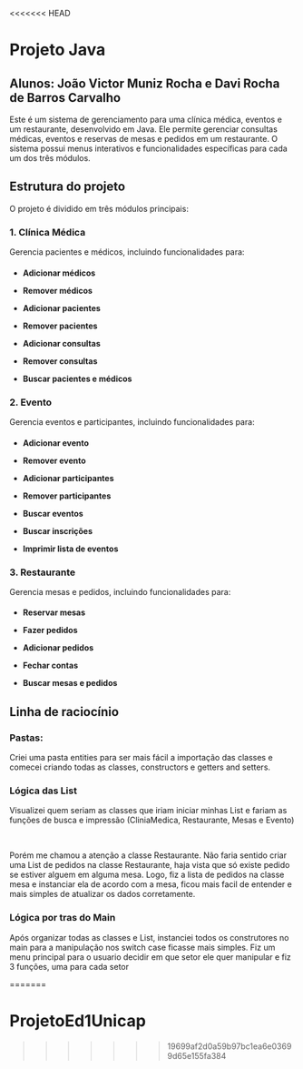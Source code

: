 <<<<<<< HEAD
<h1>Projeto Java</h1>
<h2>Alunos: João Victor Muniz Rocha e Davi Rocha de Barros Carvalho</h2>
<p>Este é um sistema de gerenciamento para uma clínica médica, eventos e um restaurante, desenvolvido em Java. 
  Ele permite gerenciar consultas médicas, eventos e reservas de mesas e pedidos em um restaurante.
  O sistema possui menus interativos e funcionalidades específicas para cada um dos três módulos.</p>
<h2>Estrutura do projeto</h2>
<p>O projeto é dividido em três módulos principais:</p>
<h3>1. Clínica Médica</h3>
<p>Gerencia pacientes e médicos, incluindo funcionalidades para:</p>
<h4>
  
-  Adicionar médicos<br> 
  
-  Remover médicos <br>
  
-  Adicionar pacientes<br>

-  Remover pacientes<br>

-  Adicionar consultas<br>

-  Remover consultas<br>

-  Buscar pacientes e médicos<br>
</h4>

<h3>2. Evento</h3>
<p>Gerencia eventos e participantes, incluindo funcionalidades para:</p>
<h4>
  
-  Adicionar evento<br> 
  
-  Remover evento <br>
  
-  Adicionar participantes<br>

-  Remover participantes<br>

-  Buscar eventos<br>

-  Buscar inscrições<br>

-  Imprimir lista de eventos<br>
</h4>

<h3>3. Restaurante</h3>
<p>Gerencia mesas e pedidos, incluindo funcionalidades para:</p>
<h4>
  
-  Reservar mesas<br> 
  
-  Fazer pedidos <br>
  
-  Adicionar pedidos<br>

-  Fechar contas<br>

-  Buscar mesas e pedidos<br>

</h4>
<h2>Linha de raciocínio</h2>
<h3>Pastas:</h3>
<p>Criei uma pasta entities para ser mais fácil a importação das classes e comecei criando todas as classes, constructors e getters and setters.</p>
<h3>Lógica das List</h3>
<p>Visualizei quem seriam as classes que iriam iniciar minhas List e fariam as funções de busca e impressão (CliniaMedica, Restaurante, Mesas e Evento)</p><br>
  <p>Porém me chamou a atenção a classe Restaurante. Não faria sentido criar uma List de pedidos na classe Restaurante, haja vista que só existe pedido se estiver alguem em alguma mesa. Logo, fiz a lista de pedidos na classe mesa e instanciar ela de acordo com a mesa, ficou mais facil de entender e mais simples de atualizar os dados corretamente.</p>
<h3>Lógica por tras do Main</h3>  
<p>Após organizar todas as classes e List, instanciei todos os construtores no main para a manipulação nos switch case ficasse mais simples. Fiz um menu principal para o usuario decidir em que setor ele quer manipular e fiz 3 funções, uma para cada setor</p>

=======
# ProjetoEd1Unicap
>>>>>>> 19699af2d0a59b97bc1ea6e03699d65e155fa384
